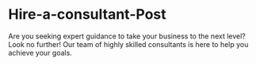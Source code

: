 # Hire-a-consultant-Post
Are you seeking expert guidance to take your business to the next level? Look no further! Our team of highly skilled consultants is here to help you achieve your goals.

